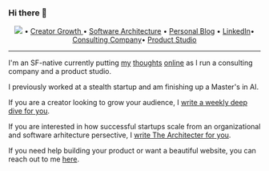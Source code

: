 ### Hi there 👋


<p align="center">
  <a href="https://twitter.com/intent/follow?screen_name=thepablohansen&tw_p=followbutton"><img src="https://img.shields.io/twitter/follow/thepablohansen?label=thepablohansen&style=social"></a>  •
  <a href="https://creative.pablohansen.com/">Creator Growth </a> •
  <a href="https://ambition.pablohansen.com/">Software Architecture</a> •
  <a href="https://pablohansen.com">Personal Blog</a> •
  <a href="https://linkedin.com/in/pablo-hansen/">LinkedIn</a>•
  <a href="https://seraphiclabs.com">Consulting Company</a>•
  <a href="https://lucidlabs.com">Product Studio</a>
</p>

---

I'm an SF-native currently putting [my](https://pablohansengrowth.substack.com/) [thoughts](https://ambition.pablohansen.com/) [online](https://creative.pablohansen.com/) as I run a consulting company and a product studio.
 
I previously worked at a stealth startup and am finishing up a Master's in AI.

If you are a creator looking to grow your audience, I <a target="_blank" href="https://creative.pablohansen.com/">write a weekly deep dive for you</a>.

If you are interested in how successful startups scale from an organizational and software arhitecture persective, I <a target="_blank" href="https://ambition.pablohansen.com/">write The Architecter for you</a>.

If you need help building your product or want a beautiful website, you can reach out to me [here](https://seraphicslabs.com).

